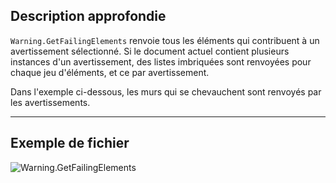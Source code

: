 ## Description approfondie
`Warning.GetFailingElements` renvoie tous les éléments qui contribuent à un avertissement sélectionné. Si le document actuel contient plusieurs instances d'un avertissement, des listes imbriquées sont renvoyées pour chaque jeu d'éléments, et ce par avertissement.

Dans l'exemple ci-dessous, les murs qui se chevauchent sont renvoyés par les avertissements.
___
## Exemple de fichier

![Warning.GetFailingElements](./Revit.Application.Warning.GetFailingElements_img.jpg)
